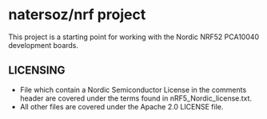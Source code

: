 natersoz/nrf project
====================

This project is a starting point for working with the Nordic NRF52
PCA10040 development boards.

LICENSING
---------
+ File which contain a Nordic Semiconductor License in the comments header
  are covered under the terms found in nRF5_Nordic_license.txt.
+ All other files are covered under the Apache 2.0 LICENSE file.



